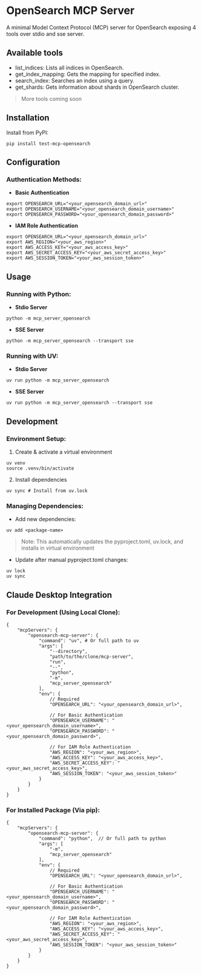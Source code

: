 # OpenSearch MCP Server
A minimal Model Context Protocol (MCP) server for OpenSearch exposing 4 tools over stdio and sse server.

## Available tools
- list_indices: Lists all indices in OpenSearch.
- get_index_mapping: Gets the mapping for specified index.
- search_index: Searches an index using a query.
- get_shards: Gets information about shards in OpenSearch cluster.

> More tools coming soon

## Installation

Install from PyPI:
```
pip install test-mcp-opensearch
```

## Configuration
### Authentication Methods:
- **Basic Authentication**
```
export OPENSEARCH_URL="<your_opensearch_domain_url>"
export OPENSEARCH_USERNAME="<your_opensearch_domain_username>"
export OPENSEARCH_PASSWORD="<your_opensearch_domain_password>"
```

- **IAM Role Authentication**
```
export OPENSEARCH_URL="<your_opensearch_domain_url>"
export AWS_REGION="<your_aws_region>"
export AWS_ACCESS_KEY="<your_aws_access_key>"
export AWS_SECRET_ACCESS_KEY="<your_aws_secret_access_key>"
export AWS_SESSION_TOKEN="<your_aws_session_token>"
```

## Usage
### Running with Python:

- **Stdio Server**
```
python -m mcp_server_opensearch
```

- **SSE Server**
```
python -m mcp_server_opensearch --transport sse
```

### Running with UV:

- **Stdio Server**
```
uv run python -m mcp_server_opensearch 
```

- **SSE Server**
```
uv run python -m mcp_server_opensearch --transport sse
```

## Development
### Environment Setup:

1. Create & activate a virtual environment
```
uv venv 
source .venv/bin/activate
```

2. Install dependencies

```
uv sync # Install from uv.lock
```

### Managing Dependencies:
- Add new dependencies:
```
uv add <package-name>
```

> Note: This automatically updates the pyproject.toml, uv.lock, and installs in virtual environment

- Update after manual pyproject.toml changes:
```
uv lock 
uv sync
```

## Claude Desktop Integration
### For Development (Using Local Clone):
```
{
    "mcpServers": {
        "opensearch-mcp-server": {
            "command": "uv", # Or full path to uv
            "args": [
                "--directory",
                "path/to/the/clone/mcp-server",
                "run",
                "--",
                "python",
                "-m",
                "mcp_server_opensearch"
            ],
            "env": {
                // Required
                "OPENSEARCH_URL": "<your_opensearch_domain_url>",

                // For Basic Authentication
                "OPENSEARCH_USERNAME": "<your_opensearch_domain_username>",
                "OPENSEARCH_PASSWORD": "<your_opensearch_domain_password>",

                // For IAM Role Authentication
                "AWS_REGION": "<your_aws_region>",
                "AWS_ACCESS_KEY": "<your_aws_access_key>",
                "AWS_SECRET_ACCESS_KEY": "<your_aws_secret_access_key>",
                "AWS_SESSION_TOKEN": "<your_aws_session_token>"
            }
        }
    }
}

```

### For Installed Package (Via pip):
```
{
    "mcpServers": {
        "opensearch-mcp-server": {
            "command": "python",  // Or full path to python
            "args": [
                "-m",
                "mcp_server_opensearch"
            ],
            "env": {
                // Required
                "OPENSEARCH_URL": "<your_opensearch_domain_url>",

                // For Basic Authentication
                "OPENSEARCH_USERNAME": "<your_opensearch_domain_username>",
                "OPENSEARCH_PASSWORD": "<your_opensearch_domain_password>",

                // For IAM Role Authentication
                "AWS_REGION": "<your_aws_region>",
                "AWS_ACCESS_KEY": "<your_aws_access_key>",
                "AWS_SECRET_ACCESS_KEY": "<your_aws_secret_access_key>",
                "AWS_SESSION_TOKEN": "<your_aws_session_token>"
            }
        }
    }
}
```